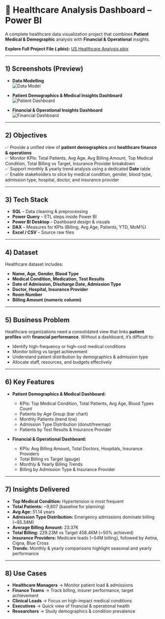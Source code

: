 # 🏥 Healthcare Analysis Dashboard – Power BI

A complete healthcare data visualization project that combines **Patient Medical & Demographic** analysis with **Financial & Operational** insights.  

**Explore Full Project File (.pbix):** [US Healthcare Analysis.pbix](https://github.com/lubhanigola/SQL-Projects/blob/main/Healthcare%20Analysis/Dashboard%20file%20%26%20snapshot/US%20Healtcare%20Analysis.pbix)  

---

## 1) Screenshots (Preview)

- **Data Modelling**  
![Data Model](https://github.com/lubhanigola/SQL-Projects/blob/main/Healthcare%20Analysis/Dashboard%20file%20%26%20snapshot/Data%20Modelling.png)  

- **Patient Demographics & Medical Insights Dashboard**  
![Patient Dashboard](https://github.com/lubhanigola/SQL-Projects/blob/main/Healthcare%20Analysis/Dashboard%20file%20%26%20snapshot/Patients%20Demographics%20%26%20Medical%20Dashboard.png)  

- **Financial & Operational Insights Dashboard**  
![Financial Dashboard](https://github.com/lubhanigola/SQL-Projects/blob/main/Healthcare%20Analysis/Dashboard%20file%20%26%20snapshot/Financial%20%26%20Operational%20Dashboard.png)  

---

## 2) Objectives
✅ Provide a unified view of **patient demographics** and **healthcare finance & operations**  
✅ Monitor KPIs: Total Patients, Avg Age, Avg Billing Amount, Top Medical Condition, Total Billing vs Target, Insurance Provider breakdown  
✅ Support monthly & yearly trend analysis using a dedicated **Date** table  
✅ Enable stakeholders to slice by medical condition, gender, blood type, admission type, hospital, doctor, and insurance provider  

---

## 3) Tech Stack
- **SQL** – Data cleaning & preprocessing  
- **Power Query** – ETL steps inside Power BI  
- **Power BI Desktop** – Dashboard design & visuals  
- **DAX** – Measures for KPIs (Billing, Avg Age, Patients, YTD, MoM%)  
- **Excel / CSV** – Source raw files  

---

## 4) Dataset
Healthcare dataset includes:  
- **Name, Age, Gender, Blood Type**  
- **Medical Condition, Medication, Test Results**  
- **Date of Admission, Discharge Date, Admission Type**  
- **Doctor, Hospital, Insurance Provider**  
- **Room Number**  
- **Billing Amount (numeric column)**  

---

## 5) Business Problem
Healthcare organizations need a consolidated view that links **patient profiles** with **financial performance**. Without a dashboard, it’s difficult to:  
- Identify high-frequency or high-cost medical conditions  
- Monitor billing vs target achievement  
- Understand patient distribution by demographics & admission type  
- Allocate staff, resources, and budgets effectively  

---

## 6) Key Features
- **Patient Demographics & Medical Dashboard:**  
  - KPIs: Top Medical Condition, Total Patients, Avg Age, Blood Types Count  
  - Patients by Age Group (bar chart)  
  - Monthly Patients (trend line)  
  - Admission Type Distribution (donut/treemap)  
  - Patients by Test Results & Insurance Provider  

- **Financial & Operational Dashboard:**  
  - KPIs: Avg Billing Amount, Total Doctors, Hospitals, Insurance Providers  
  - Total Billing vs Target (gauge)  
  - Monthly & Yearly Billing Trends  
  - Billing by Admission Type & Insurance Provider  

---

## 7) Insights Delivered
- **Top Medical Condition:** Hypertension is most frequent  
- **Total Patients:** ~9,807 (baseline for planning)  
- **Avg Age:** 51.14 years  
- **Admission Type Distribution:** Emergency admissions dominate billing (~85.34M)  
- **Average Billing Amount:** 23.37K  
- **Total Billing:** 229.23M vs Target 458.46M (~50% achieved)  
- **Insurance Providers:** Medicare leads (~54M billing), followed by Aetna, Cigna, Blue Cross  
- **Trends:** Monthly & yearly comparisons highlight seasonal and yearly performance  

---

## 8) Use Cases
- **Healthcare Managers** → Monitor patient load & admissions  
- **Finance Teams** → Track billing, insurer performance, target achievement  
- **Clinical Leads** → Focus on high-impact medical conditions  
- **Executives** → Quick view of financial & operational health  
- **Researchers** → Study demographics & condition prevalence  
